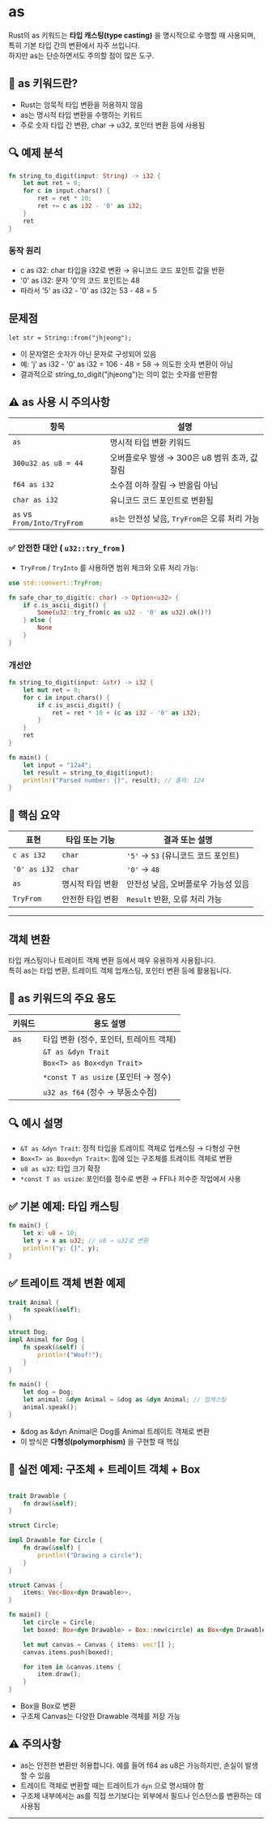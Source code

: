 # as
Rust의 as 키워드는 **타입 캐스팅(type casting)** 을 명시적으로 수행할 때 사용되며, 특히 기본 타입 간의 변환에서 자주 쓰입니다.  
하지만 as는 단순하면서도 주의할 점이 많은 도구.

## 🧠 as 키워드란?
- Rust는 암묵적 타입 변환을 허용하지 않음
- as는 명시적 타입 변환을 수행하는 키워드
- 주로 숫자 타입 간 변환, char → u32, 포인터 변환 등에 사용됨

## 🔍 예제 분석
```rust
fn string_to_digit(input: String) -> i32 {
    let mut ret = 0;
    for c in input.chars() {
        ret = ret * 10;
        ret += c as i32 - '0' as i32;
    }
    ret
}
```

### 동작 원리
- c as i32: char 타입을 i32로 변환 → 유니코드 코드 포인트 값을 반환
- '0' as i32: 문자 '0'의 코드 포인트는 48
- 따라서 '5' as i32 - '0' as i32는 53 - 48 = 5

## 문제점
```
let str = String::from("jhjeong");
```

- 이 문자열은 숫자가 아닌 문자로 구성되어 있음
- 예: 'j' as i32 - '0' as i32 = 106 - 48 = 58 → 의도한 숫자 변환이 아님
- 결과적으로 string_to_digit("jhjeong")는 의미 없는 숫자를 반환함

## ⚠️ as 사용 시 주의사항
| 항목                      | 설명                                      |
|---------------------------|-------------------------------------------|
| `as`                      | 명시적 타입 변환 키워드                    |
| `300u32 as u8 = 44`       | 오버플로우 발생 → 300은 u8 범위 초과, 값 잘림 |
| `f64 as i32`              | 소수점 이하 잘림 → 반올림 아님             |
| `char as i32`             | 유니코드 코드 포인트로 변환됨              |
| `as` vs `From/Into/TryFrom` | `as`는 안전성 낮음, `TryFrom`은 오류 처리 가능 |


### ✅ 안전한 대안 ( `u32::try_from` )
- `TryFrom` / `TryInto` 를 사용하면 범위 체크와 오류 처리 가능:
```rust
use std::convert::TryFrom;

fn safe_char_to_digit(c: char) -> Option<u32> {
    if c.is_ascii_digit() {
        Some(u32::try_from(c as u32 - '0' as u32).ok()?)
    } else {
        None
    }
}
```

### 개선안
```rust
fn string_to_digit(input: &str) -> i32 {
    let mut ret = 0;
    for c in input.chars() {
        if c.is_ascii_digit() {
            ret = ret * 10 + (c as i32 - '0' as i32);
        }
    }
    ret
}

fn main() {
    let input = "12a4";
    let result = string_to_digit(input);
    println!("Parsed number: {}", result); // 출력: 124
}
```


## 📌 핵심 요약
| 표현           | 타입 또는 기능     | 결과 또는 설명     |
|----------------|--------------------|---------------------|
| `c as i32`     | `char`             | `'5'` → `53` (유니코드 코드 포인트) |
| `'0' as i32`   | `char`             | `'0'` → `48`        |
| `as`           | 명시적 타입 변환   | 안전성 낮음, 오버플로우 가능성 있음 |
| `TryFrom`      | 안전한 타입 변환   | `Result` 반환, 오류 처리 가능 |

---

## 객체 변환 
타입 캐스팅이나 트레이트 객체 변환 등에서 매우 유용하게 사용됩니다.  
특히 as는 타입 변환, 트레이트 객체 업캐스팅, 포인터 변환 등에 활용됩니다.

## 🧠 as 키워드의 주요 용도
| 키워드 | 용도 설명                              |
|--------|-----------------------------------------|
| as     | 타입 변환 (정수, 포인터, 트레이트 객체) |
|        | `&T as &dyn Trait`                        |
|        | `Box<T> as Box<dyn Trait>`                |
|        | `*const T as usize` (포인터 → 정수)       |
|        | `u32 as f64` (정수 → 부동소수점)          |

## 🔍 예시 설명
- `&T as &dyn Trait`: 정적 타입을 트레이트 객체로 업캐스팅 → 다형성 구현
- `Box<T> as Box<dyn Trait>`: 힙에 있는 구조체를 트레이트 객체로 변환
- `u8 as u32`: 타입 크기 확장
- `*const T as usize`: 포인터를 정수로 변환 → FFI나 저수준 작업에서 사용


## ✅ 기본 예제: 타입 캐스팅
```rust
fn main() {
    let x: u8 = 10;
    let y = x as u32; // u8 → u32로 변환
    println!("y: {}", y);
}

```

## ✅ 트레이트 객체 변환 예제
```rust
trait Animal {
    fn speak(&self);
}

struct Dog;
impl Animal for Dog {
    fn speak(&self) {
        println!("Woof!");
    }
}

fn main() {
    let dog = Dog;
    let animal: &dyn Animal = &dog as &dyn Animal; // 업캐스팅
    animal.speak();
}
```

- &dog as &dyn Animal은 Dog를 Animal 트레이트 객체로 변환
- 이 방식은 **다형성(polymorphism)** 을 구현할 때 핵심

## 🧩 실전 예제: 구조체 + 트레이트 객체 + Box
```rust

trait Drawable {
    fn draw(&self);
}

struct Circle;

impl Drawable for Circle {
    fn draw(&self) {
        println!("Drawing a circle");
    }
}

struct Canvas {
    items: Vec<Box<dyn Drawable>>,
}

fn main() {
    let circle = Circle;
    let boxed: Box<dyn Drawable> = Box::new(circle) as Box<dyn Drawable>; // Box 업캐스팅

    let mut canvas = Canvas { items: vec![] };
    canvas.items.push(boxed);

    for item in &canvas.items {
        item.draw();
    }
}
```

- Box<Circle>을 Box<dyn Drawable>로 변환
- 구조체 Canvas는 다양한 Drawable 객체를 저장 가능

## ⚠️ 주의사항
- as는 안전한 변환만 허용합니다. 예를 들어 f64 as u8은 가능하지만, 손실이 발생할 수 있음
- 트레이트 객체로 변환할 때는 트레이트가 `dyn` 으로 명시돼야 함
- 구조체 내부에서는 as를 직접 쓰기보다는 외부에서 필드나 인스턴스를 변환하는 데 사용됨


---



